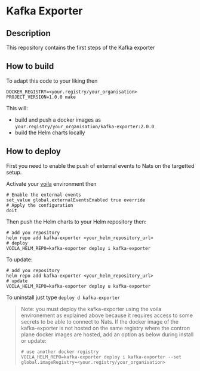 # Kafka Exporter

## Description

This repository contains the first steps of the Kafka exporter

## How to build

To adapt this code to your liking then

```console
DOCKER_REGISTRY=<your.registry/your_organisation> PROJECT_VERSION=1.0.0 make
```

This will:

- build and push a docker images as `your.registry/your_organisation/kafka-exporter:2.0.0`
- build the Helm charts locally

## How to deploy

First you need to enable the push of external events to Nats on the targetted setup.

Activate your [voila](https://docs.console.aporeto.com/docs/install/what-is-voila/) environment then

```console
# Enable the external events
set_value global.externalEventsEnabled true override
# Apply the configuration
doit
```

Then push the Helm charts to your Helm repository then:

```console
# add you repository
helm repo add kafka-exporter <your_helm_repository_url>
# deploy
VOILA_HELM_REPO=kafka-exporter deploy i kafka-exporter
```

To update:

```console
# add you repository
helm repo add kafka-exporter <your_helm_repository_url>
# update
VOILA_HELM_REPO=kafka-exporter deploy u kafka-exporter
```

To uninstall just type `deploy d kafka-exporter`

> Note: you must deploy the kafka-exporter using the voila environement as explained above because
> it requires access to some secrets to be able to connect to Nats.
> If the docker image of the kafka-exporter is not hosted on the same registry where the contron plane
> docker images are hosted, add an option as below during install or update:
>
> ```console
> # use another docker registry
> VOILA_HELM_REPO=kafka-exporter deploy i kafka-exporter --set global.imageRegistry=<your.registry/your_organisation>
> ```
